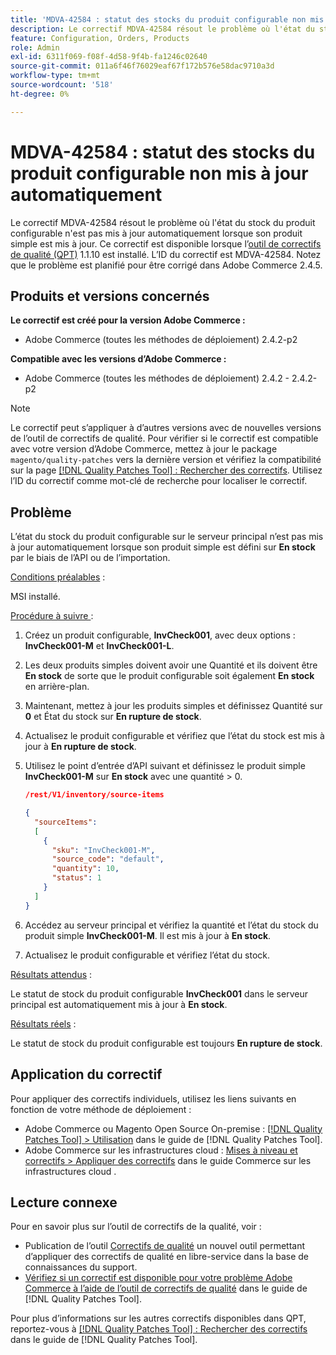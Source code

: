 ```yaml
---
title: 'MDVA-42584 : statut des stocks du produit configurable non mis à jour automatiquement'
description: Le correctif MDVA-42584 résout le problème où l'état du stock du produit configurable n'est pas mis à jour automatiquement lorsque son produit simple est mis à jour. Ce correctif est disponible lorsque l’[Outil de correctifs de la qualité (QPT)](https://experienceleague.adobe.com/en/docs/commerce-operations/tools/quality-patches-tool/quality-patches-tool-to-self-serve-quality-patches) 1.1.10 est installé. L’ID du correctif est MDVA-42584. Notez que le problème est planifié pour être corrigé dans Adobe Commerce 2.4.5.
feature: Configuration, Orders, Products
role: Admin
exl-id: 6311f069-f08f-4d58-9f4b-fa1246c02640
source-git-commit: 011a6f46f76029eaf67f172b576e58dac9710a3d
workflow-type: tm+mt
source-wordcount: '518'
ht-degree: 0%

---
```


# MDVA-42584 : statut des stocks du produit configurable non mis à jour automatiquement

Le correctif MDVA-42584 résout le problème où l&#39;état du stock du produit configurable n&#39;est pas mis à jour automatiquement lorsque son produit simple est mis à jour. Ce correctif est disponible lorsque l’[outil de correctifs de qualité (QPT)](https://experienceleague.adobe.com/en/docs/commerce-operations/tools/quality-patches-tool/quality-patches-tool-to-self-serve-quality-patches) 1.1.10 est installé. L’ID du correctif est MDVA-42584. Notez que le problème est planifié pour être corrigé dans Adobe Commerce 2.4.5.

## Produits et versions concernés

**Le correctif est créé pour la version Adobe Commerce :**

* Adobe Commerce (toutes les méthodes de déploiement) 2.4.2-p2

**Compatible avec les versions d’Adobe Commerce :**

* Adobe Commerce (toutes les méthodes de déploiement) 2.4.2 - 2.4.2-p2

>[!NOTE]
>
>Le correctif peut s’appliquer à d’autres versions avec de nouvelles versions de l’outil de correctifs de qualité. Pour vérifier si le correctif est compatible avec votre version d’Adobe Commerce, mettez à jour le package `magento/quality-patches` vers la dernière version et vérifiez la compatibilité sur la page [[!DNL Quality Patches Tool] : Rechercher des correctifs](https://experienceleague.adobe.com/en/docs/commerce-operations/tools/quality-patches-tool/quality-patches-tool-to-self-serve-quality-patches). Utilisez l’ID du correctif comme mot-clé de recherche pour localiser le correctif.

## Problème

L’état du stock du produit configurable sur le serveur principal n’est pas mis à jour automatiquement lorsque son produit simple est défini sur **En stock** par le biais de l’API ou de l’importation.

<u>Conditions préalables</u> :

MSI installé.

<u>Procédure à suivre </u> :

1. Créez un produit configurable, **InvCheck001**, avec deux options : **InvCheck001-M** et **InvCheck001-L**.
1. Les deux produits simples doivent avoir une Quantité et ils doivent être **En stock** de sorte que le produit configurable soit également **En stock** en arrière-plan.
1. Maintenant, mettez à jour les produits simples et définissez Quantité sur **0** et État du stock sur **En rupture de stock**.
1. Actualisez le produit configurable et vérifiez que l’état du stock est mis à jour à **En rupture de stock**.
1. Utilisez le point d’entrée d’API suivant et définissez le produit simple **InvCheck001-M** sur **En stock** avec une quantité > 0.

   ```JSON
   /rest/V1/inventory/source-items
   
   {
     "sourceItems":
     [
       {
         "sku": "InvCheck001-M",
         "source_code": "default",
         "quantity": 10,
         "status": 1
       }
     ]
   }
   ```

1. Accédez au serveur principal et vérifiez la quantité et l’état du stock du produit simple **InvCheck001-M**. Il est mis à jour à **En stock**.
1. Actualisez le produit configurable et vérifiez l’état du stock.

<u>Résultats attendus</u> :

Le statut de stock du produit configurable **InvCheck001** dans le serveur principal est automatiquement mis à jour à **En stock**.

<u>Résultats réels</u> :

Le statut de stock du produit configurable est toujours **En rupture de stock**.

## Application du correctif

Pour appliquer des correctifs individuels, utilisez les liens suivants en fonction de votre méthode de déploiement :

* Adobe Commerce ou Magento Open Source On-premise : [[!DNL Quality Patches Tool] > Utilisation](/help/tools/quality-patches-tool/usage.md) dans le guide de [!DNL Quality Patches Tool].
* Adobe Commerce sur les infrastructures cloud : [Mises à niveau et correctifs > Appliquer des correctifs](https://experienceleague.adobe.com/docs/commerce-cloud-service/user-guide/develop/upgrade/apply-patches.html) dans le guide Commerce sur les infrastructures cloud .

## Lecture connexe

Pour en savoir plus sur l’outil de correctifs de la qualité, voir :

* Publication de l’outil [Correctifs de qualité](https://experienceleague.adobe.com/en/docs/commerce-operations/tools/quality-patches-tool/quality-patches-tool-to-self-serve-quality-patches) un nouvel outil permettant d’appliquer des correctifs de qualité en libre-service dans la base de connaissances du support.
* [Vérifiez si un correctif est disponible pour votre problème Adobe Commerce à l’aide de l’outil de correctifs de qualité](/help/tools/quality-patches-tool/patches-available-in-qpt/check-patch-for-magento-issue-with-magento-quality-patches.md) dans le guide de [!DNL Quality Patches Tool].

Pour plus d’informations sur les autres correctifs disponibles dans QPT, reportez-vous à [[!DNL Quality Patches Tool] : Rechercher des correctifs](https://experienceleague.adobe.com/tools/commerce-quality-patches/index.html) dans le guide de [!DNL Quality Patches Tool].
